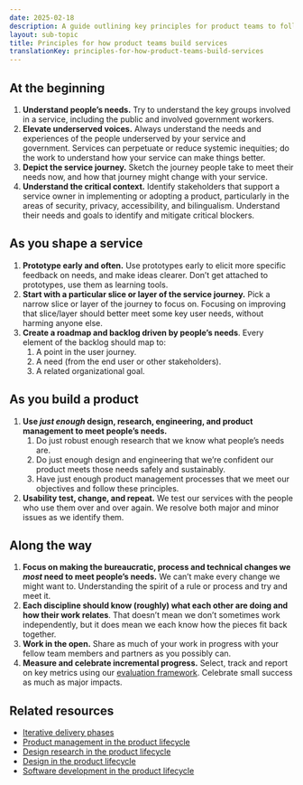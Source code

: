```yaml
---
date: 2025-02-18
description: A guide outlining key principles for product teams to follow when building government services, from understanding user needs to iterative delivery and working in the open.
layout: sub-topic
title: Principles for how product teams build services
translationKey: principles-for-how-product-teams-build-services
---
```

## At the beginning

1. **Understand people’s needs.** Try to understand the key groups involved in a service, including the public and involved government workers.  
2. **Elevate underserved voices.** Always understand the needs and experiences of the people underserved by your service and government. Services can perpetuate or reduce systemic inequities; do the work to understand how your service can make things better.  
3. **Depict the service journey.** Sketch the journey people take to meet their needs now, and how that journey might change with your service.  
4. **Understand the critical context.** Identify stakeholders that support a service owner in implementing or adopting a product, particularly in the areas of security, privacy, accessibility, and bilingualism. Understand their needs and goals to identify and mitigate critical blockers.

## As you shape a service

1. **Prototype early and often.** Use prototypes early to elicit more specific feedback on needs, and make ideas clearer. Don’t get attached to prototypes, use them as learning tools.  
2. **Start with a particular slice or layer of the service journey.** Pick a narrow slice or layer of the journey to focus on. Focusing on improving that slice/layer should better meet some key user needs, without harming anyone else.  
3. **Create a roadmap and backlog driven by people’s needs**. Every element of the backlog should map to:  
   1. A point in the user journey.  
   2. A need (from the end user or other stakeholders).  
   3. A related organizational goal.

## As you build a product

1. **Use *just enough* design, research, engineering, and product management to meet people’s needs.**  
   1. Do just robust enough research that we know what people’s needs are.  
   2. Do just enough design and engineering that we’re confident our product meets those needs safely and sustainably.  
   3. Have just enough product management processes that we meet our objectives and follow these principles.  
2. **Usability test, change, and repeat.** We test our services with the people who use them over and over again. We resolve both major and minor issues as we identify them.

## Along the way

1. **Focus on making the bureaucratic, process and technical changes we *most* need to meet people’s needs.** We can’t make every change we might want to. Understanding the spirit of a rule or process and try and meet it.  
2. **Each discipline should know (roughly) what each other are doing and how their work relates**. That doesn’t mean we don’t sometimes work independently, but it does mean we each know how the pieces fit back together.  
3. **Work in the open.** Share as much of your work in progress with your fellow team members and partners as you possibly can.  
4. **Measure and celebrate incremental progress.** Select, track and report on key metrics using our [evaluation framework](https://resources.alpha.canada.ca/resource/product-evaluation-framework). Celebrate small success as much as major impacts.

## Related resources

* [Iterative delivery phases](https://resources.alpha.canada.ca/resource/delivery-phases)  
* [Product management in the product lifecycle](https://resources.alpha.canada.ca/resource/product-manager-activities)  
* [Design research in the product lifecycle](https://resources.alpha.canada.ca/resource/design-researcher-activities)  
* [Design in the product lifecycle](https://resources.alpha.canada.ca/resource/designer-activities)  
* [Software development in the product lifecycle](https://resources.alpha.canada.ca/resource/developer-activities)

